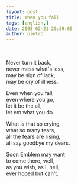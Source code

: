 ```yaml
---
layout: post
title: When you fall
tags: [english,]
date: 2008-02-21 20:39:00
author: pietro
---
```

<br/>               <p>Never turn it back,<br/>never mess what's less,<br/>may be sign of lack,<br/>may be cry of illness.</p> <p>Even when you fall,<br/>even where you go,<br/>let it be the all,<br/>let em what you do.</p> <p>What is that so crying,<br/>what so many tears,<br/>all the fears are rising,<br/>all say goodbye my dears.</p> <p>Soon Emblem may want<br/>to come there, well,<br/>as you wish, as I, hell,<br/>ever hoped but can't.</p>       <br/>
